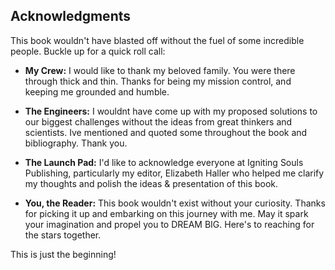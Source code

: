 ## Acknowledgments

This book wouldn't have blasted off without the fuel of some incredible people. Buckle up for a quick roll call:

* **My Crew:**  I would like to thank my beloved family. You were there through thick and thin. Thanks for being my mission control, and keeping me grounded and humble.

* **The Engineers:** I wouldnt have come up with my proposed solutions to our biggest challenges without the ideas from great thinkers and scientists. Ive mentioned and quoted some throughout the book and bibliography. Thank you.

* **The Launch Pad:** I'd like to acknowledge everyone at Igniting Souls Publishing, particularly my editor, Elizabeth Haller who helped me clarify my thoughts and polish the ideas & presentation of this book.

* **You, the Reader:** This book wouldn't exist without your curiosity. Thanks for picking it up and embarking on this journey with me. May it spark your imagination and propel you to DREAM BIG. Here's to reaching for the stars together.

This is just the beginning!
